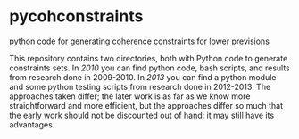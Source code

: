 pycohconstraints
================

python code for generating coherence constraints for lower previsions

This repository contains two directories, both with Python code to generate constraints sets.
In *2010* you can find python code, bash scripts, and results from research done in 2009-2010.
In *2013* you can find a python module and some python testing scripts from research done in 2012-2013.
The approaches taken differ; the later work is as far as we know more straightforward and more efficient, but the approaches differ so much that the early work should not be discounted out of hand: it may still have its advantages.
